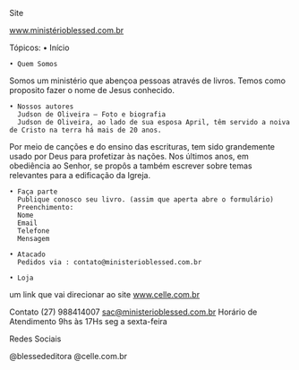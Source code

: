 Site

www.ministérioblessed.com.br

Tópicos:
• Início

    • Quem Somos

Somos um ministério que abençoa pessoas através de livros. Temos como proposito fazer o nome de Jesus conhecido.

    • Nossos autores
      Judson de Oliveira – Foto e biografia
      Judson de Oliveira, ao lado de sua esposa April, têm servido a noiva de Cristo na terra há mais de 20 anos.

Por meio de canções e do ensino das escrituras, tem sido grandemente usado por Deus para profetizar às nações.
Nos últimos anos, em obediência ao Senhor, se propôs a também escrever sobre temas relevantes para a edificação da Igreja.

    • Faça parte
      Publique conosco seu livro. (assim que aperta abre o formulário)
      Preenchimento:
      Nome
      Email
      Telefone
      Mensagem

    • Atacado
      Pedidos via : contato@ministerioblessed.com.br

    • Loja

um link que vai direcionar ao site www.celle.com.br

Contato
(27) 988414007
sac@ministerioblessed.com.br
Horário de Atendimento 9hs às 17Hs seg a sexta-feira

Redes Sociais

@blessededitora
@celle.com.br
